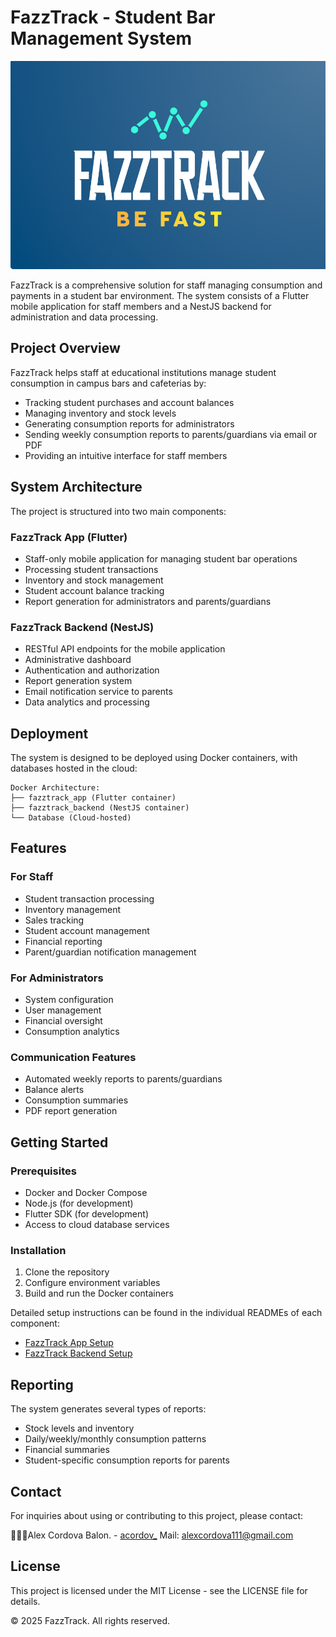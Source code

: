 # FazzTrack - Student Bar Management System

![FazzTrack Logo](./assets/logo.png)

FazzTrack is a comprehensive solution for staff managing consumption and payments in a student bar environment. The system consists of a Flutter mobile application for staff members and a NestJS backend for administration and data processing.

## Project Overview

FazzTrack helps staff at educational institutions manage student consumption in campus bars and cafeterias by:

- Tracking student purchases and account balances
- Managing inventory and stock levels
- Generating consumption reports for administrators
- Sending weekly consumption reports to parents/guardians via email or PDF
- Providing an intuitive interface for staff members

## System Architecture

The project is structured into two main components:

### FazzTrack App (Flutter)

- Staff-only mobile application for managing student bar operations
- Processing student transactions
- Inventory and stock management
- Student account balance tracking
- Report generation for administrators and parents/guardians

### FazzTrack Backend (NestJS)

- RESTful API endpoints for the mobile application
- Administrative dashboard
- Authentication and authorization
- Report generation system
- Email notification service to parents
- Data analytics and processing

## Deployment

The system is designed to be deployed using Docker containers, with databases hosted in the cloud:

```plaintext
Docker Architecture:
├── fazztrack_app (Flutter container)
├── fazztrack_backend (NestJS container)
└── Database (Cloud-hosted)
```

## Features

### For Staff

- Student transaction processing
- Inventory management
- Sales tracking
- Student account management
- Financial reporting
- Parent/guardian notification management

### For Administrators

- System configuration
- User management
- Financial oversight
- Consumption analytics

### Communication Features

- Automated weekly reports to parents/guardians
- Balance alerts
- Consumption summaries
- PDF report generation

## Getting Started

### Prerequisites

- Docker and Docker Compose
- Node.js (for development)
- Flutter SDK (for development)
- Access to cloud database services

### Installation

1. Clone the repository
2. Configure environment variables
3. Build and run the Docker containers

Detailed setup instructions can be found in the individual READMEs of each component:

- [FazzTrack App Setup](./fazztrack_app/README.md)
- [FazzTrack Backend Setup](./fazztrack_backend/README.md)

## Reporting

The system generates several types of reports:

- Stock levels and inventory
- Daily/weekly/monthly consumption patterns
- Financial summaries
- Student-specific consumption reports for parents

## Contact

For inquiries about using or contributing to this project, please contact:

🧑🏽‍💻Alex Cordova Balon. - [acordov_](https://github.com/acordovb)
Mail: [alexcordova111@gmail.com](mailto:alexcordova111@gmail.com)

## License

This project is licensed under the MIT License - see the LICENSE file for details.

© 2025 FazzTrack. All rights reserved.
